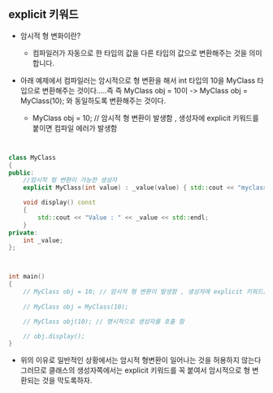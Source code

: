## explicit 키워드 

- 암시적 형 변화이란?
  - 컴파일러가 자동으로 한 타입의 값을 다른 타입의 값으로 변환해주는 것을 의미합니다.

- 아래 예제에서 컴파일러는 암시적으로 형 변환을 해서 int 타입의 10을 MyClass 타입으로 변환해주는 것이다.....즉 즉  MyClass obj = 10이 -> MyClass obj = MyClass(10); 와 동일하도록 변환해주는 것이다. 
  -  MyClass obj = 10; // 암시적 형 변환이 발생함 , 생성자에 explicit 키워드를 붙이면 컴파일 에러가 발생함 

````c++


class MyClass
{
public:
	//암시적 형 변환이 가능한 생성자 
	explicit MyClass(int value) : _value(value) { std::cout << "myclass 생성자 호출 됌" << std::endl; }

	void display() const
	{
		std::cout << "Value : " << _value << std::endl;
	}
private:
	int _value;
};



int main()
{
	// MyClass obj = 10; // 암시적 형 변환이 발생함 , 생성자에 explicit 키워드를 붙이면 컴파일 에러가 발생함 
	
	// MyClass obj = MyClass(10);

	// MyClass obj(10); // 명시적으로 생성자를 호출 함 

	// obj.display();
}

````


- 위의 이유로 일반적인 상황에서는 암시적 형변환이 일어나는 것을 허용하지 않는다 그러므로 클래스의 생성자쪽에서는 explicit 키워드를 꼭 붙여서 암시적으로 형 변환되는 것을 막도록하자. 